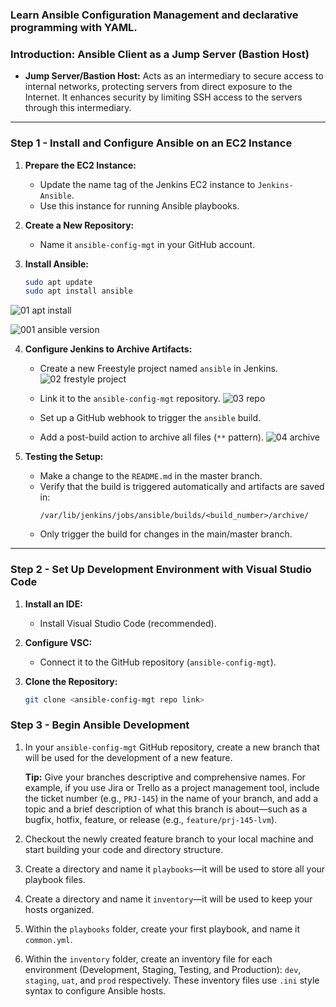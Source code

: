 ### Learn Ansible Configuration Management and declarative programming with YAML.

### Introduction: Ansible Client as a Jump Server (Bastion Host)
- **Jump Server/Bastion Host:** Acts as an intermediary to secure access to internal networks, protecting servers from direct exposure to the Internet. It enhances security by limiting SSH access to the servers through this intermediary.

---

### Step 1 - Install and Configure Ansible on an EC2 Instance
1. **Prepare the EC2 Instance:**
   - Update the name tag of the Jenkins EC2 instance to `Jenkins-Ansible`.
   - Use this instance for running Ansible playbooks.

2. **Create a New Repository:**
   - Name it `ansible-config-mgt` in your GitHub account.

3. **Install Ansible:**
   ```bash
   sudo apt update
   sudo apt install ansible
   ```
![01 apt install](https://github.com/user-attachments/assets/f25428e6-c30b-46bd-b64b-b73e68d2312c)

![001 ansible version](https://github.com/user-attachments/assets/d2b78487-6167-47f1-9f8f-5a225a8816ae)

4. **Configure Jenkins to Archive Artifacts:**
   - Create a new Freestyle project named `ansible` in Jenkins.
  ![02 frestyle project](https://github.com/user-attachments/assets/d79c0521-4c33-4e74-a3ee-bc770a357c58)
     
   - Link it to the `ansible-config-mgt` repository.
  ![03 repo](https://github.com/user-attachments/assets/f4f3eec1-f491-40ef-8cce-6c0335e02727)

   - Set up a GitHub webhook to trigger the `ansible` build.
   - Add a post-build action to archive all files (`**` pattern).
     ![04 archive](https://github.com/user-attachments/assets/c935e438-410c-4ba8-a33c-e2677d23309b)


5. **Testing the Setup:**
   - Make a change to the `README.md` in the master branch.
   - Verify that the build is triggered automatically and artifacts are saved in:
     ```
     /var/lib/jenkins/jobs/ansible/builds/<build_number>/archive/
     ```
   - Only trigger the build for changes in the main/master branch.

---

### Step 2 - Set Up Development Environment with Visual Studio Code
1. **Install an IDE:**
   - Install Visual Studio Code (recommended).
   
2. **Configure VSC:**
   - Connect it to the GitHub repository (`ansible-config-mgt`).

3. **Clone the Repository:**
   ```bash
   git clone <ansible-config-mgt repo link>
   ```

### Step 3 - Begin Ansible Development

1. In your `ansible-config-mgt` GitHub repository, create a new branch that will be used for the development of a new feature.

   **Tip:** Give your branches descriptive and comprehensive names. For example, if you use Jira or Trello as a project management tool, include the ticket number (e.g., `PRJ-145`) in the name of your branch, and add a topic and a brief description of what this branch is about—such as a bugfix, hotfix, feature, or release (e.g., `feature/prj-145-lvm`).

2. Checkout the newly created feature branch to your local machine and start building your code and directory structure.

3. Create a directory and name it `playbooks`—it will be used to store all your playbook files.

4. Create a directory and name it `inventory`—it will be used to keep your hosts organized.

5. Within the `playbooks` folder, create your first playbook, and name it `common.yml`.

6. Within the `inventory` folder, create an inventory file for each environment (Development, Staging, Testing, and Production): `dev`, `staging`, `uat`, and `prod` respectively. These inventory files use `.ini` style syntax to configure Ansible hosts.

